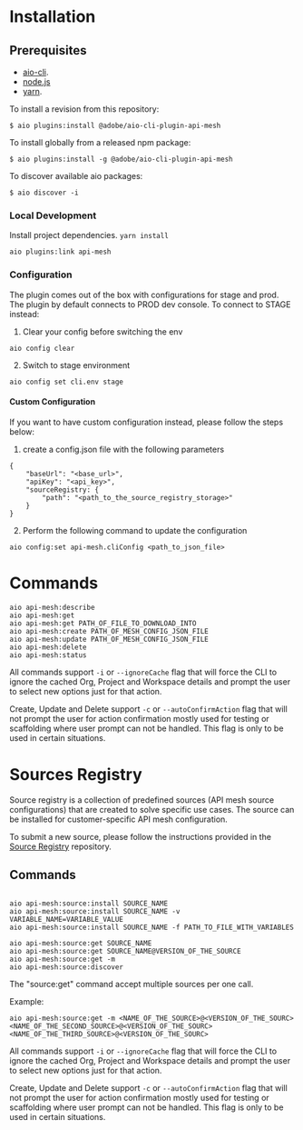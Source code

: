 # Installation

## Prerequisites

- [aio-cli](https://github.com/adobe/aio-cli).
- [node.js](https://nodejs.org/en/)
- [yarn](https://classic.yarnpkg.com/lang/en/docs/install).

To install a revision from this repository:

```
$ aio plugins:install @adobe/aio-cli-plugin-api-mesh
```

To install globally from a released npm package:

```
$ aio plugins:install -g @adobe/aio-cli-plugin-api-mesh
```

To discover available aio packages:

```
$ aio discover -i
```

### Local Development

Install project dependencies. `yarn install`

```
aio plugins:link api-mesh
```

### Configuration

The plugin comes out of the box with configurations for stage and prod. The plugin by default connects to PROD dev console. To connect to STAGE instead:

1. Clear your config before switching the env

```
aio config clear
```

2. Switch to stage environment

```
aio config set cli.env stage
```

#### Custom Configuration

If you want to have custom configuration instead, please follow the steps below:

1. create a config.json file with the following parameters

```
{
    "baseUrl": "<base_url>",
    "apiKey": "<api_key>",
    "sourceRegistry: {
        "path": "<path_to_the_source_registry_storage>"
    }
}
```

2. Perform the following command to update the configuration

```
aio config:set api-mesh.cliConfig <path_to_json_file>
```

# Commands

```
aio api-mesh:describe
aio api-mesh:get
aio api-mesh:get PATH_OF_FILE_TO_DOWNLOAD_INTO
aio api-mesh:create PATH_OF_MESH_CONFIG_JSON_FILE
aio api-mesh:update PATH_OF_MESH_CONFIG_JSON_FILE
aio api-mesh:delete
aio api-mesh:status
```

All commands support `-i` or `--ignoreCache` flag that will force the CLI to ignore the cached Org, Project and Workspace details and prompt the user to select new options just for that action.

Create, Update and Delete support `-c` or `--autoConfirmAction` flag that will not prompt the user for action confirmation mostly used for testing or scaffolding where user prompt can not be handled. This flag is only to be used in certain situations.

# Sources Registry

Source registry is a collection of predefined sources (API mesh source configurations) that are created to solve specific use cases. The source can be installed for customer-specific API mesh configuration.

To submit a new source, please follow the instructions provided in the [Source Registry](https://github.com/adobe/api-mesh-sources/) repository.

## Commands

```

aio api-mesh:source:install SOURCE_NAME
aio api-mesh:source:install SOURCE_NAME -v VARIABLE_NAME=VARIABLE_VALUE
aio api-mesh:source:install SOURCE_NAME -f PATH_TO_FILE_WITH_VARIABLES

aio api-mesh:source:get SOURCE_NAME
aio api-mesh:source:get SOURCE_NAME@VERSION_OF_THE_SOURCE
aio api-mesh:source:get -m
aio api-mesh:source:discover
```

The "source:get" command accept multiple sources per one call.

Example:

```
aio api-mesh:source:get -m <NAME_OF_THE_SOURCE>@<VERSION_OF_THE_SOURC><NAME_OF_THE_SECOND_SOURCE>@<VERSION_OF_THE_SOURC>
<NAME_OF_THE_THIRD_SOURCE>@<VERSION_OF_THE_SOURC>
```

All commands support `-i` or `--ignoreCache` flag that will force the CLI to ignore the cached Org, Project and Workspace details and prompt the user to select new options just for that action.

Create, Update and Delete support `-c` or `--autoConfirmAction` flag that will not prompt the user for action confirmation mostly used for testing or scaffolding where user prompt can not be handled. This flag is only to be used in certain situations.
